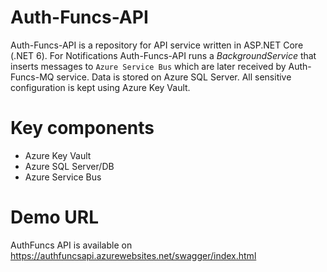 # Auth-Funcs-API
Auth-Funcs-API is a repository for API service written in ASP.NET Core (.NET 6). 
For Notifications Auth-Funcs-API runs a _BackgroundService_ that inserts messages to `Azure Service Bus` which are later received by Auth-Funcs-MQ service. 
Data is stored on Azure SQL Server. 
All sensitive configuration is kept using Azure Key Vault.

# Key components
- Azure Key Vault
- Azure SQL Server/DB
- Azure Service Bus

# Demo URL
AuthFuncs API is available on https://authfuncsapi.azurewebsites.net/swagger/index.html
